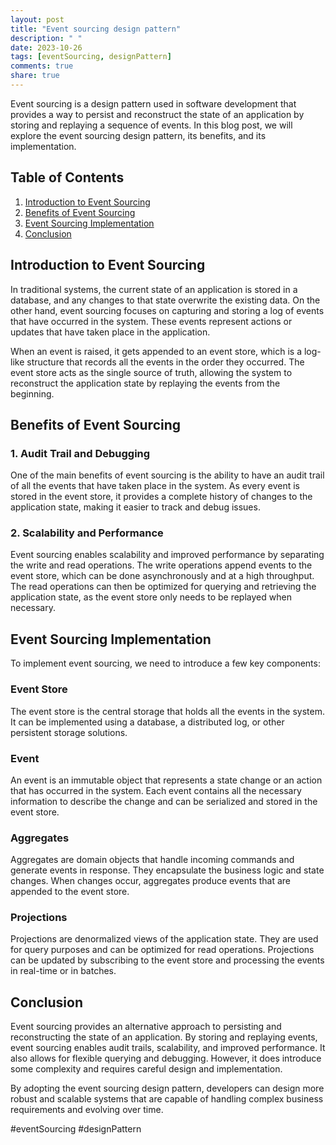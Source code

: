 ```yaml
---
layout: post
title: "Event sourcing design pattern"
description: " "
date: 2023-10-26
tags: [eventSourcing, designPattern]
comments: true
share: true
---
```


Event sourcing is a design pattern used in software development that provides a way to persist and reconstruct the state of an application by storing and replaying a sequence of events. In this blog post, we will explore the event sourcing design pattern, its benefits, and its implementation.

## Table of Contents
1. [Introduction to Event Sourcing](#introduction-to-event-sourcing)
2. [Benefits of Event Sourcing](#benefits-of-event-sourcing)
3. [Event Sourcing Implementation](#event-sourcing-implementation)
4. [Conclusion](#conclusion)

## Introduction to Event Sourcing

In traditional systems, the current state of an application is stored in a database, and any changes to that state overwrite the existing data. On the other hand, event sourcing focuses on capturing and storing a log of events that have occurred in the system. These events represent actions or updates that have taken place in the application.

When an event is raised, it gets appended to an event store, which is a log-like structure that records all the events in the order they occurred. The event store acts as the single source of truth, allowing the system to reconstruct the application state by replaying the events from the beginning.

## Benefits of Event Sourcing

### 1. Audit Trail and Debugging

One of the main benefits of event sourcing is the ability to have an audit trail of all the events that have taken place in the system. As every event is stored in the event store, it provides a complete history of changes to the application state, making it easier to track and debug issues.

### 2. Scalability and Performance

Event sourcing enables scalability and improved performance by separating the write and read operations. The write operations append events to the event store, which can be done asynchronously and at a high throughput. The read operations can then be optimized for querying and retrieving the application state, as the event store only needs to be replayed when necessary.

## Event Sourcing Implementation

To implement event sourcing, we need to introduce a few key components:

### Event Store

The event store is the central storage that holds all the events in the system. It can be implemented using a database, a distributed log, or other persistent storage solutions.

### Event

An event is an immutable object that represents a state change or an action that has occurred in the system. Each event contains all the necessary information to describe the change and can be serialized and stored in the event store.

### Aggregates

Aggregates are domain objects that handle incoming commands and generate events in response. They encapsulate the business logic and state changes. When changes occur, aggregates produce events that are appended to the event store.

### Projections

Projections are denormalized views of the application state. They are used for query purposes and can be optimized for read operations. Projections can be updated by subscribing to the event store and processing the events in real-time or in batches.

## Conclusion

Event sourcing provides an alternative approach to persisting and reconstructing the state of an application. By storing and replaying events, event sourcing enables audit trails, scalability, and improved performance. It also allows for flexible querying and debugging. However, it does introduce some complexity and requires careful design and implementation.

By adopting the event sourcing design pattern, developers can design more robust and scalable systems that are capable of handling complex business requirements and evolving over time.

\#eventSourcing #designPattern